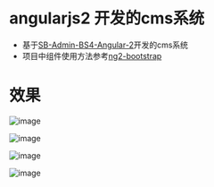 # angularjs2 开发的cms系统
* 基于[SB-Admin-BS4-Angular-2](https://github.com/start-angular/SB-Admin-BS4-Angular-2)开发的cms系统
* 项目中组件使用方法参考[ng2-bootstrap](http://valor-software.com/ng2-bootstrap/#/dropdowns)

# 效果
![image](https://github.com/ParadeTo/ng2-cms/tree/master/img/demo1.gif)

![image](https://github.com/ParadeTo/ng2-cms/tree/master/img/demo2.gif)

![image](https://github.com/ParadeTo/ng2-cms/tree/master/img/demo3.gif)

![image](https://github.com/ParadeTo/ng2-cms/tree/master/img/demo4.gif)


